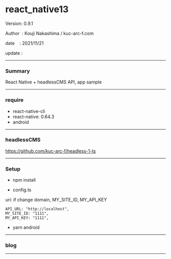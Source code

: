﻿# react_native13

 Version: 0.9.1

 Author  : Kouji Nakashima / kuc-arc-f.com

 date    : 2021/11/21 

 update  :

***
### Summary

React Native + headlessCMS API, app sample 

***
### require

* react-native-cli
* react-native: 0.64.3
* android

*** 
### headlessCMS

https://github.com/kuc-arc-f/headless-1-ts

***
### Setup

* npm install

* config.ts

uri: if change domain, MY_SITE_ID, MY_API_KEY
```
API_URL: "http://localhost",
MY_SITE_ID: "1111",
MY_API_KEY: "1111", 
```

* yarn android

***
### blog


***

